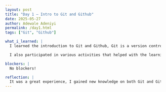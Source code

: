 ```yaml
---
layout: post
title: "Day 1 – Intro to Git and Github"
date: 2025-05-27
author: Adewale Adeniyi
permalink: /day1.html
tags: ["Git", "Github"]

what_i_learned: |
  I learned the introduction to Git and Github, Git is a version control system whie Githb is an online platform that hosts different versions of set files!

  I also participated in various activities that helped with the learning processes like the electronic bingo game which help me to learn more about my team mates (speed networking) , the placement test which helped to show where my strengthen was in programmig, learned how to edit a template to create my own website through the use of Github, Editing the various aspects of the template to cutomize my own home page, working with my team members to solve critical thinking questions for the introduction of Git Version control system!

blockers: |
  No blockers!

reflection: |
  It was a great experience, I gained new knowledge on both Git and Github.
---
```

